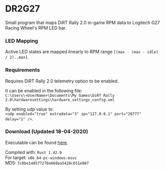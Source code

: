 # DR2G27

Small program that maps DiRT Rally 2.0 in-game RPM data to Logitech G27 Racing Wheel's RPM LED bar.

### LED Mapping

Active LED states are mapped linearly to RPM range `[(max - (max - idle) / 2)..max]`.

### Requirements

Requires DiRT Rally 2.0 telemetry option to be enabled.

It can be enabled in the following file:\
`C:\Users\<UserName>\Documents\My Games\DiRT Rally 2.0\hardwaresettings\hardware_settings_config.xml`

By setting udp value to:\
`<udp enabled="true" extradata="3" ip="127.0.0.1" port="20777" delay="1" />`.

### Download (Updated 18-04-2020)

Executable can be found [here](https://github.com/Aely0/DR2G27/releases/download/v1.0.1/dr2g27.exe).

Compiled with: `Rust 1.42.0`\
For target: `x86_64-pc-windows-msvc`\
MD5: `7c0be148577270a668ea5428c651e807`
